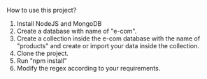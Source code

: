 How to use this project?

1. Install NodeJS and MongoDB
2. Create a database with name of "e-com".
3. Create a collection inside the e-com database with the name of "products" and create or import your data inside the collection.
4. Clone the project.
5. Run "npm install"
6. Modify the regex according to your requirements.
